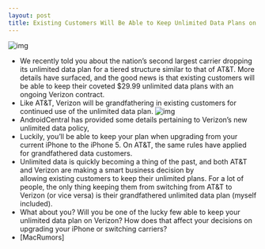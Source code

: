 ```yaml
---
layout: post
title: Existing Customers Will Be Able to Keep Unlimited Data Plans on Verizon
---
```

![img](http://media.idownloadblog.com/wp-content/uploads/2010/06/verizon-logo-e1308927858386.png)
* We recently told you about the nation’s second largest carrier dropping its unlimited data plan for a tiered structure similar to that of AT&T. More details have surfaced, and the good news is that existing customers will be able to keep their coveted $29.99 unlimited data plans with an ongoing Verizon contract.
* Like AT&T, Verizon will be grandfathering in existing customers for continued use of the unlimited data plan.
![img](http://media.idownloadblog.com/wp-content/uploads/2011/06/Verizon-data-plans.jpeg)
* AndroidCentral has provided some details pertaining to Verizon’s new unlimited data policy,
* Luckily, you’ll be able to keep your plan when upgrading from your current iPhone to the iPhone 5. On AT&T, the same rules have applied for grandfathered data customers.
* Unlimited data is quickly becoming a thing of the past, and both AT&T and Verizon are making a smart business decision by allowing existing customers to keep their unlimited plans. For a lot of people, the only thing keeping them from switching from AT&T to Verizon (or vice versa) is their grandfathered unlimited data plan (myself included).
* What about you? Will you be one of the lucky few able to keep your unlimited data plan on Verizon? How does that affect your decisions on upgrading your iPhone or switching carriers?
* [MacRumors]

